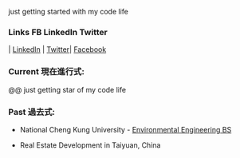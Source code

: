 
just getting started with my code life

### Links FB LinkedIn Twitter

| [LinkedIn](https://www.linkedin.com/in/chris1986711/) | [Twitter](https://twitter.com/ChrisCh07549965/)| [Facebook](https://www.facebook.com/profile.php?id=100000216993952/)


### Current 現在進行式:

@@ just getting star of my code life

### Past 過去式:

- National Cheng Kung University - [Environmental Engineering BS](https://ev.ncku.edu.tw/)

-  Real Estate Development in Taiyuan, China
